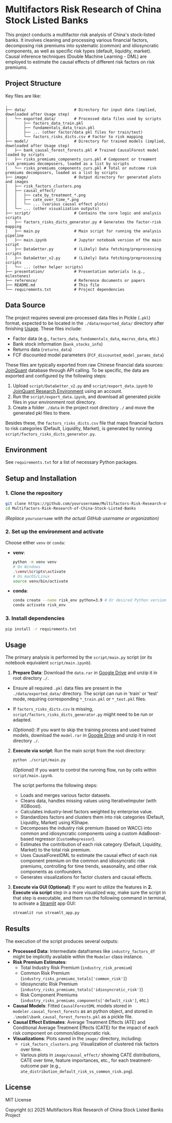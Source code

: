 # Multifactors Risk Research of China Stock Listed Banks

This project conducts a multifactor risk analysis of China's stock-listed banks. It involves cleaning and processing various financial factors, decomposing risk premiums into systematic (common) and idiosyncratic components, as well as specific risk types (default, liquidity, market). Causal inference techniques (Double Machine Learning - DML) are employed to estimate the causal effects of different risk factors on risk premiums.

## Project Structure

Key files are like:
```
.
├── data/                     # Directory for input data (implied, downloaded after Usage step)
│   └── exported_data/        # Processed data files used by scripts
│       ├── factors_data_train.pkl
│       ├── fundamentals_data_train.pkl
│       ├── ... (other factor/data pkl files for train/test)
│       └── factors_risks_dicts.csv # Factor to risk mapping
├── model/                    # Directory for trained models (implied, downloaded after Usage step)
│   ├── bank_causal_forest_forests.pkl # Trained CausalForest model loaded by scripts
│   ├── risks_premiums_components_curs.pkl # Component or treament risk premiums decomposers, loaded as a list by scripts
│   └── risks_premiums_components_curs.pkl # Total or outcome risk premiums decomposers, loaded as a list by scripts
├── image/                    # Output directory for generated plots and images
│   ├── risk_factors_clusters.png
│   ├── causal_effect/
│   │   ├── cate_by_treatment_*.png
│   │   ├── cate_over_time_*.png
│   │   └── ... (various causal effect plots)
│   └── ... (other visualization outputs)
├── script/                   # Contains the core logic and analysis scripts
│   ├── factors_risks_dicts_generator.py # Generates the factor-risk mapping
│   ├── main.py               # Main script for running the analysis pipeline
│   ├── main.ipynb            # Jupyter notebook version of the main script
│   ├── DataGetter.py         # (Likely) Data fetching/preprocessing scripts
│   ├── DataGetter_v2.py      # (Likely) Data fetching/preprocessing scripts
│   └── ... (other helper scripts)
├── presentation/             # Presentation materials (e.g., milestones)
├── reference/                # Reference documents or papers
├── README.md                 # This file
└── requirements.txt          # Project dependencies
```

## Data Source

The project requires several pre-processed data files in Pickle (`.pkl`) format, expected to be located in the `./data/exported_data/` directory after finishing [Usage](#usage). These files include:

*   Factor data (e.g., `factors_data`, `fundamentals_data`, `macros_data`, etc.)
*   Bank stock information (`bank_stocks_info`)
*   Returns data (`returns_data`)
*   FCF discounted model parameters (`FCF_discounted_model_params_data`)

These files are typically exported from raw Chinese financial data sources: [JoinQuant](https://www.joinquant.com) database through API calling. To be specific, the data are exported and configured by the following steps:

1. Upload `script/DataGetter_v2.py` and `script/export_data.ipynb` to [JoinQuant Research Environment](https://www.joinquant.com/research) using an account.
2. Run the `script/export_data.ipynb`, and download all generated pickle files in your environment root directory.
3. Create a folder `./data` in the project root directory `./` and move the generated pkl files to there.

Besides these, the `factors_risks_dicts.csv` file that maps financial factors to risk categories (Default, Liquidity, Market), is generated by running `script/factors_risks_dicts_generator.py`.

## Environment

See `requirements.txt` for a list of necessary Python packages.

## Setup and Installation

### 1. Clone the repository

```bash
git clone https://github.com/yourusername/Multifactors-Risk-Research-of-China-Stock-Listed-Banks.git
cd Multifactors-Risk-Research-of-China-Stock-Listed-Banks
```
*(Replace `yourusername` with the actual GitHub username or organization)*

### 2. Set up the environment and activate

Choose either `venv` or `conda`:

*   **venv**:
    ```bash
    python -m venv venv
    # On Windows
    .\venv\Scripts\activate
    # On macOS/Linux
    source venv/bin/activate
    ```

*   **conda**:
    ```bash
    conda create --name risk_env python=3.9 # Or desired Python version
    conda activate risk_env
    ```

### 3. Install dependencies

```bash
pip install -r requirements.txt
```

## Usage

The primary analysis is performed by the `script/main.py` script (or its notebook equivalent `script/main.ipynb`).

1.  **Prepare Data**: Download the `data.rar` in [Google Drive](https://drive.google.com/file/d/1s_oow9tJfZi22KnecP3lE2FiAGtiHKgY/view?usp=sharing) and unzip it in root directory `./`.

  - Ensure all required `.pkl` data files are present in the `./data/exported_data/` directory. The script can run in 'train' or 'test' mode, requiring corresponding `*_train.pkl` or `*_test.pkl` files.

  - If `factors_risks_dicts.csv` is missing, `script/factors_risks_dicts_generator.py` might need to be run or adapted.

  - *(Optional)*: If you want to skip the training process and used trained models, download the `model.rar` in [Google Drive](https://drive.google.com/file/d/1ZOume8DJvDtKPNw4YwYOWcn7rdViXDma/view?usp=sharing) and unzip it in root directory `./`.

2.  **Execute via script**: Run the main script from the root directory:
    ```bash
    python ./script/main.py
    ```
    *(Optional)* If you want to control the running flow, run by cells within `script/main.ipynb`.

    The script performs the following steps:
    *   Loads and merges various factor datasets.
    *   Cleans data, handles missing values using IterativeImputer (with XGBoost).
    *   Calculates industry-level factors weighted by enterprise value.
    *   Standardizes factors and clusters them into risk categories (Default, Liquidity, Market) using KShape.
    *   Decomposes the industry risk premium (based on WACC) into common and idiosyncratic components using a custom AdaBoost-based regressor (`CustomRegressor`).
    *   Estimates the contribution of each risk category (Default, Liquidity, Market) to the total risk premium.
    *   Uses CausalForestDML to estimate the causal effect of each risk component premium on the common and idiosyncratic risk premiums, controlling for time trends, seasonality, and other risk components as confounders.
    *   Generates visualizations for factor clusters and causal effects.

3. **Execute via GUI (Optional)**: If you want to utilize the features in **2. Execute via script** step in a more visualized way, make sure the script in that step is executable, and them run the following command in terminal, to activate a [Stramlit](https://streamlit.io/) app GUI:

   ```bash
   streamlit run streamlt_app.py
   ```

## Results

The execution of the script produces several outputs:

*   **Processed Data**: Intermediate dataframes like `industry_factors_df` might be implicitly available within the `Modeler` class instance.
*   **Risk Premium Estimates**:
    *   Total Industry Risk Premium (`industry_risk_premium`)
    *   Common Risk Premium (`industry_risks_premiums_totals['common_risk']`)
    *   Idiosyncratic Risk Premium (`industry_risks_premiums_totals['idiosyncratic_risk']`)
    *   Risk Component Premiums (`industry_risks_premiums_components['default_risk']`, etc.)
*   **Causal Models**: Fitted `CausalForestDML` models stored in `modeler.causal_forest_forests` as an python object, and stored in `.\model\bank_causal_forest_forests.pkl` as a pickle file.
*   **Causal Effect Estimates**: Average Treatment Effects (ATE) and Conditional Average Treatment Effects (CATE) for the impact of each risk component on common/idiosyncratic risk.
*   **Visualizations**: Plots saved in the `image/` directory, including:
    *   `risk_factors_clusters.png`: Visualization of clustered risk factors over time.
    *   Various plots in `image/causal_effect/` showing CATE distributions, CATE over time, feature importances, etc., for each treatment-outcome pair (e.g., `ate_distribution_default_risk_vs_common_risk.png`).

## License

MIT License

Copyright (c) 2025 Multifactors Risk Research of China Stock Listed Banks Project
